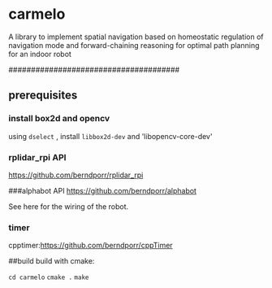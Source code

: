 # carmelo
A library to implement spatial navigation based on homeostatic regulation of navigation mode and forward-chaining reasoning for optimal path planning for an indoor robot

######################################
## prerequisites
### install box2d and opencv
using `dselect` , install `libbox2d-dev` and 'libopencv-core-dev'

### rplidar_rpi API
https://github.com/berndporr/rplidar_rpi

###alphabot API
https://github.com/berndporr/alphabot

See here for the wiring of the robot.
### timer
cpptimer:https://github.com/berndporr/cppTimer

##build
build with cmake:

`cd carmelo`
`cmake .`
`make`


